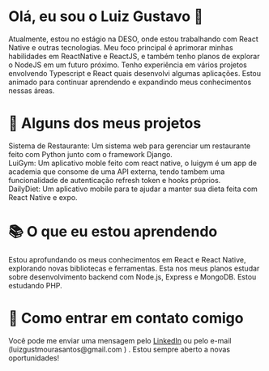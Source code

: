 <h1>Olá, eu sou o Luiz Gustavo 👋</h1>
Atualmente, estou no estágio na DESO, onde estou trabalhando com React Native e outras tecnologias. Meu foco principal é aprimorar minhas habilidades em ReactNative e ReactJS, e também tenho planos de explorar o NodeJS em um futuro próximo. Tenho experiência em vários projetos envolvendo Typescript e React quais desenvolvi algumas aplicações. Estou animado para continuar aprendendo e expandindo meus conhecimentos nessas áreas.

<h1>🚀 Alguns dos meus projetos</h1>
Sistema de Restaurante: Um sistema web para gerenciar um restaurante feito com Python junto com o framework Django. </br>
LuiGym: Um aplicativo moble feito com react native, o luigym é um app de academia que consome de uma API externa, tendo tambem uma funcionalidade de autenticação refresh token e hooks próprios.</br>
DailyDiet: Um aplicativo mobile para te ajudar a manter sua dieta feita com React Native e expo. </br>

<h1>📚 O que eu estou aprendendo</h1>
Estou aprofundando os meus conhecimentos em React e React Native, explorando novas bibliotecas e ferramentas.
Esta nos meus planos estudar sobre desenvolvimento backend com Node.js, Express e MongoDB.
Estou estudando PHP.

<h1>💬 Como entrar em contato comigo</h1>
Você pode me enviar uma mensagem pelo <a href='https://www.linkedin.com/in/luizgustavomourasantos/'>LinkedIn</a> ou pelo e-mail (luizgustmourasantos@gmail.com ) . Estou sempre aberto a novas oportunidades!
